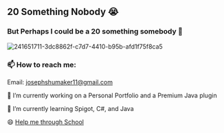 ## 20 Something Nobody 😭
### But Perhaps I could be a 20 something somebody 🤔
![241651711-3dc8862f-c7d7-4410-b95b-afd1f75f8ca5](https://github.com/s5y-ux/s5y-ux/assets/59636597/9a43713e-6561-4130-b32f-729874abe86a)
<!--
**s5y-ux/s5y-ux** is a ✨ _special_ ✨ repository because its `README.md` (this file) appears on your GitHub profile.

Here are some ideas to get you started:


- 👯 I’m looking to collaborate on ...
- 🤔 I’m looking for help with ...
- 💬 Ask me about ...
- 📫 How to reach me: ...
- 😄 Pronouns: ...
- ⚡ Fun fact: ...
-->
### 📫 How to reach me:
Email: josephshumaker11@gmail.com

🔭 I’m currently working on a Personal Portfolio and a Premium Java plugin

🌱 I’m currently learning Spigot, C#, and Java

😄 [Help me through School](https://www.paypal.com/donate/?business=ZBHWZD42BL52Q&no_recurring=0&item_name=Thank+you+from+the+bottom+of+my+heart%21+I+appreciate+every+cent%2C+and+people+like+you+encourage+me+to+continue+creating.++&currency_code=USD)
